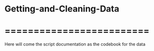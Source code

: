 # Getting-and-Cleaning-Data
# =========================

Here will come the script documentation as the codebook for the data

